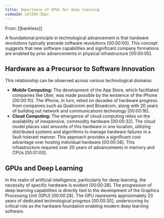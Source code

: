```yaml
---
title: Importance of GPUs for deep learning
videoId: LKlE93-SDpc
---
```


From: [[bankless]] <br/> 

A foundational principle in technological advancement is that hardware revolutions typically precede software revolutions <a class="yt-timestamp" data-t="00:00:00">[00:00:00]</a>. This concept suggests that new software capabilities and significant company formations are enabled by prior advancements in physical infrastructure <a class="yt-timestamp" data-t="00:00:05">[00:00:05]</a>.

## Hardware as a Precursor to Software Innovation

This relationship can be observed across various technological domains:
*   **Mobile Computing:** The development of the App Store, which facilitated companies like Uber, was made possible by the existence of the iPhone <a class="yt-timestamp" data-t="00:00:10">[00:00:10]</a>. The iPhone, in turn, relied on decades of hardware progress from companies such as Qualcomm and Broadcom, along with 20 years of building out network and communications technology <a class="yt-timestamp" data-t="00:00:16">[00:00:16]</a>.
*   **Cloud Computing:** The emergence of cloud computing relies on the availability of inexpensive, commodity hardware <a class="yt-timestamp" data-t="00:00:32">[00:00:32]</a>. The cloud model places vast amounts of this hardware in one location, utilizing distributed systems and algorithms to manage hardware failures in a fault-tolerant manner. This approach provides a significant cost advantage over hosting individual hardware <a class="yt-timestamp" data-t="00:00:38">[00:00:38]</a>. This infrastructure required over 20 years of advancements in memory and CPUs <a class="yt-timestamp" data-t="00:01:00">[00:01:00]</a>.

## GPUs and Deep Learning

In the realm of artificial intelligence, particularly for deep learning, the necessity of specific hardware is evident <a class="yt-timestamp" data-t="00:00:28">[00:00:28]</a>. The progression of deep learning capabilities is directly tied to the development of the Graphics Processing Unit (GPU) <a class="yt-timestamp" data-t="00:00:28">[00:00:28]</a>. The GPU represents approximately 20 years of dedicated technological progress <a class="yt-timestamp" data-t="00:00:30">[00:00:30]</a>, underscoring its critical role as the hardware foundation enabling modern deep learning software.
